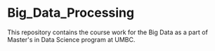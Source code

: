 # Big_Data_Processing
This repository contains the course work for the Big Data as a part of Master's in Data Science program at UMBC.

